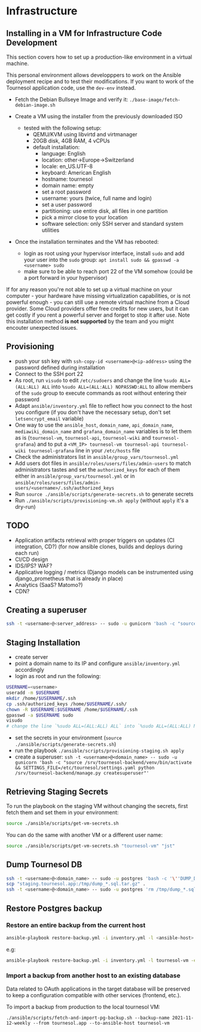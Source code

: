 
# Infrastructure

## Installing in a VM for Infrastructure Code Development

This section covers how to set up a production-like environment in a virtual machine.

This personal environment allows developppers to work on the Ansible deployment recipe and to test their modifications. If you want to work of the Tournesol application code, use the `dev-env` instead.


- Fetch the Debian Bullseye Image and verify it: `./base-image/fetch-debian-image.sh`

- Create a VM using the installer from the previously downloaded ISO

  - tested with the following setup:
    - QEMU/KVM using libvirtd and virtmanager
    - 20GB disk, 4GB RAM, 4 vCPUs
    - default installation:
      - language: English
      - location: other->Europe->Switzerland
      - locale: en_US.UTF-8
      - keyboard: American English
      - hostname: tournesol
      - domain name: empty
      - set a root password
      - username: yours (twice, full name and login)
      - set a user password
      - partitioning: use entire disk, all files in one partition
      - pick a mirror close to your location
      - software selection: only SSH server and standard system utilities

- Once the installation terminates and the VM has rebooted:
  - login as root using your hypervisor interface, install `sudo` and add your user into the `sudo` group: `apt install sudo && gpasswd -a <username> sudo`
  - make sure to be able to reach port 22 of the VM somehow (could be a port forward in your hypervisor)
  
If for any reason you're not able to set up a virtual machine on your computer - your hardware have missing virtualization capabilities, or is not powerful enough - you can still use a remote virtual machine from a Cloud provider. Some Cloud providers offer free credits for new users, but it can get costly if you rent a powerful server and forget to stop it after use. Note this installation method **is not supported** by the team and you might encouter unexpected issues. 


## Provisioning

- push your ssh key with `ssh-copy-id <username>@<ip-address>` using the password defined during installation
- Connect to the SSH port 22
- As root, run `visudo` to edit `/etc/sudoers` and change the line `%sudo ALL=(ALL:ALL) ALL` into `%sudo ALL=(ALL:ALL) NOPASSWD:ALL` to allow members of the `sudo` group to execute commands as root without entering their password
- Adapt `ansible/inventory.yml` file to reflect how you connect to the host you configure (if you don't have the necessary setup, don't set `letsencrypt_email` variable)
- One way to use the `ansible_host`, `domain_name`, `api_domain_name`, `mediawiki_domain_name` and `grafana_domain_name` variables is to let them as is (`tournesol-vm`, `tournesol-api`, `tournesol-wiki` and `tournesol-grafana`) and to put a `<VM_IP> tournesol-vm tournesol-api tournesol-wiki tournesol-grafana` line in your `/etc/hosts` file
- Check the administrators list in `ansible/group_vars/tournesol.yml`
- Add users dot files in `ansible/roles/users/files/admin-users` to match administrators tastes and set the `authorized_keys` for each of them either in `ansible/group_vars/tournesol.yml` or in `ansible/roles/users/files/admin-users/<username>/.ssh/authorized_keys`
- Run `source ./ansible/scripts/generate-secrets.sh` to generate secrets
- Run `./ansible/scripts/provisioning-vm.sh apply` (without `apply` it's a dry-run)

## TODO

- Application artifacts retrieval with proper triggers on updates (CI integration, CD?) (for now ansible clones, builds and deploys during each run)
- CI/CD design
- IDS/IPS? WAF?
- Applicative logging / metrics (Django models can be instrumented using django_prometheus that is already in place)
- Analytics (SaaS? Matomo?)
- CDN?

## Creating a superuser

```bash
ssh -t <username>@<server_address> -- sudo -u gunicorn 'bash -c "source /srv/tournesol-backend/venv/bin/activate && SETTINGS_FILE=/etc/tournesol/settings.yaml python /srv/tournesol-backend/manage.py createsuperuser"'
```

## Staging Installation

- create server
- point a domain name to its IP and configure `ansible/inventory.yml` accordingly
- login as root and run the following:

```bash
USERNAME=<username>
useradd -m $USERNAME
mkdir /home/$USERNAME/.ssh
cp .ssh/authorized_keys /home/$USERNAME/.ssh/
chown -R $USERNAME:$USERNAME /home/$USERNAME/.ssh
gpasswd -a $USERNAME sudo
visudo
# change the line `%sudo ALL=(ALL:ALL) ALL` into `%sudo ALL=(ALL:ALL) NOPASSWD:ALL`
```

- set the secrets in your environment (`source ./ansible/scripts/generate-secrets.sh`)
- run the playbook `./ansible/scripts/provisioning-staging.sh apply`
- create a superuser: `ssh -t <username>@<domain_name> -- sudo -u gunicorn 'bash -c "source /srv/tournesol-backend/venv/bin/activate && SETTINGS_FILE=/etc/tournesol/settings.yaml python /srv/tournesol-backend/manage.py createsuperuser"'`

## Retrieving Staging Secrets

To run the playbook on the staging VM without changing the secrets, first fetch them and set them in your environment:

```bash
source ./ansible/scripts/get-vm-secrets.sh
```

You can do the same with another VM or a different user name:

```bash
source ./ansible/scripts/get-vm-secrets.sh "tournesol-vm" "jst"
```

## Dump Tournesol DB

```bash
ssh -t <username>@<domain_name> -- sudo -u postgres 'bash -c '\''DUMP_DATE=$(date +%Y-%m-%d) && pg_dump -d tournesol -T auth_group -T django_content_type -T auth_permission -T auth_group_permissions -T django_admin_log -T django_migrations -T django_session -T oauth2_provider_application -T oauth2_provider_grant -T oauth2_provider_idtoken -T oauth2_provider_accesstoken -T oauth2_provider_refreshtoken --data-only --inserts > /tmp/dump_$DUMP_DATE.sql && tar cvzf /tmp/dump_$DUMP_DATE.sql.tar.gz -C /tmp dump_$DUMP_DATE.sql && rm /tmp/dump_$DUMP_DATE.sql'\'''
scp "staging.tournesol.app:/tmp/dump_*.sql.tar.gz" .
ssh -t <username>@<domain_name> -- sudo -u postgres 'rm /tmp/dump_*.sql.tar.gz'
```

## Restore Postgres backup

### Restore an entire backup from the current host

```bash
ansible-playbook restore-backup.yml -i inventory.yml -l <ansible-host> -e restore_backup_name=<pg_backup_name>
```
e.g:
```bash
ansible-playbook restore-backup.yml -i inventory.yml -l tournesol-vm -e restore_backup_name=2021-11-12-weekly
```

### Import a backup from another host to an existing database

Data related to OAuth applications in the target database will be preserved to keep a configuration compatible with other services (frontend, etc.).

To import a backup from production to the local tournesol VM:
```
./ansible/scripts/fetch-and-import-pg-backup.sh --backup-name 2021-11-12-weekly --from tournesol.app --to-ansible-host tournesol-vm
```
